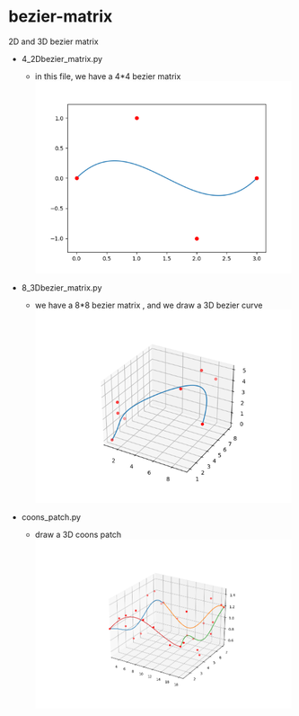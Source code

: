 # bezier-matrix
2D and 3D bezier matrix

- 4_2Dbezier_matrix.py
    -  in this file, we have a 4*4 bezier matrix
![2D bezier](./img/Figure_1.png)



- 8_3Dbezier_matrix.py
    - we have a 8*8 bezier matrix , and we draw a 3D bezier curve
![3D bezier](./img/Figure_2.png)

- coons_patch.py
  - draw a 3D coons patch
![3D patch](./img/Figure_3.png)
